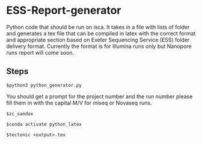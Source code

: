 # ESS-Report-generator
Python code that should be run on isca. It takes in a file with lists of folder and generates a tex file that can be compiled in latex with the correct format and appropriate section based on Exeter Sequencing Service (ESS) folder delivery format. Currently the format is for Illumina runs only but Nanopore runs report will come soon. 

## Steps

```
$python3 python_generator.py
```
You should get a prompt for the project number and the run number please fill them in with the capital M/V for miseq or Novaseq runs. 
```
$zc_sandox

$conda activate python_latex

$tectonic <output>.tex
```  
